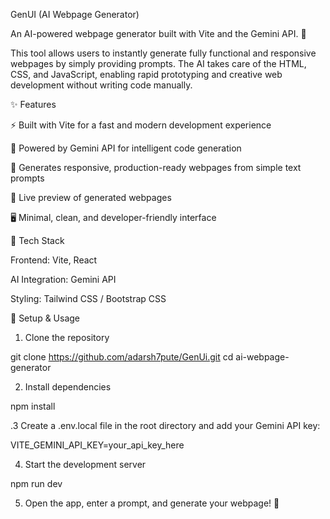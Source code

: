 GenUI (AI Webpage Generator)

An AI-powered webpage generator built with Vite and the Gemini API. 🚀

This tool allows users to instantly generate fully functional and responsive webpages by simply providing prompts. The AI takes care of the HTML, CSS, and JavaScript, enabling rapid prototyping and creative web development without writing code manually.

✨ Features

⚡ Built with Vite for a fast and modern development experience

🤖 Powered by Gemini API for intelligent code generation

🎨 Generates responsive, production-ready webpages from simple text prompts

🔄 Live preview of generated webpages

🖥️ Minimal, clean, and developer-friendly interface

🚀 Tech Stack

Frontend: Vite, React

AI Integration: Gemini API

Styling: Tailwind CSS / Bootstrap CSS

📌 Setup & Usage

1. Clone the repository

git clone https://github.com/adarsh7pute/GenUi.git
cd ai-webpage-generator


2. Install dependencies

npm install


.3 Create a .env.local file in the root directory and add your Gemini API key:

VITE_GEMINI_API_KEY=your_api_key_here


4. Start the development server

npm run dev


5. Open the app, enter a prompt, and generate your webpage! 🎉

